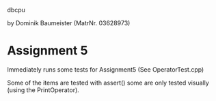 dbcpu

by Dominik Baumeister (MatrNr. 03628973)

# Assignment 5

Immediately runs some tests for Assignment5
(See OperatorTest.cpp)

Some of the items are tested with assert() some are only tested visually  (using the PrintOperator).